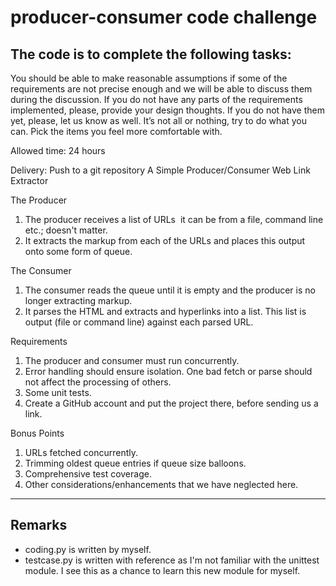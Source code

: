 # producer-consumer code challenge

## The code is to complete the following tasks:

You should be able to make reasonable assumptions if some of the requirements are not precise enough and we will be able to discuss them during the discussion. 
If you do not have any parts of the requirements implemented, please, provide your design thoughts. If you do not have them yet, please, let us know as well. 
It’s not all or nothing, try to do what you can. Pick the items you feel more comfortable with. 

Allowed time: 24 hours 

Delivery: Push to a git repository A Simple Producer/Consumer Web Link Extractor 

The Producer 
1. The producer receives a list of URLs ­ it can be from a file, command line etc.; doesn't matter. 
2. It extracts the markup from each of the URLs and places this output onto some form of queue. 

The Consumer 
1. The consumer reads the queue until it is empty and the producer is no longer extracting markup. 
2. It parses the HTML and extracts and hyperlinks into a list. This list is output (file or command line) against each parsed URL. 

Requirements 
1. The producer and consumer must run concurrently.
2. Error handling should ensure isolation. One bad fetch or parse should not affect the processing of others. 
3. Some unit tests. 
4. Create a GitHub account and put the project there, before sending us a link. 

Bonus Points 
1. URLs fetched concurrently. 
2. Trimming oldest queue entries if queue size balloons. 
3. Comprehensive test coverage.
4. Other considerations/enhancements that we have neglected here.

 --------------------------------------------------------------------------------------------

## Remarks
* coding.py is written by myself. 
* testcase.py is written with reference as I'm not familiar with the unittest module. I see this as a chance to learn this new module for myself.
  
